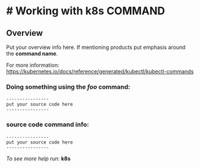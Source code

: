 # # Working with **k8s** **COMMAND**

## Overview

Put your overview info here. If mentioning products put emphasis around the **command name**.<br>

For more information:
https://kubernetes.io/docs/reference/generated/kubectl/kubectl-commands

### Doing **something** using the _foo_ command:
```
----------------
put your source code here
----------------
```

### source code command info:
```
----------------
put your source code here
----------------
```

_To see more help run:_
**k8s**